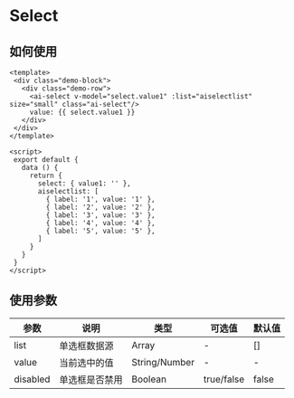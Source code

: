 # Select

## 如何使用
 ```vue
 <template>
  <div class="demo-block">
    <div class="demo-row">
      <ai-select v-model="select.value1" :list="aiselectlist" size="small" class="ai-select"/>
      value: {{ select.value1 }}
    </div>
  </div>
</template>

<script>
  export default {
    data () {
      return {
        select: { value1: '' },
        aiselectlist: [
          { label: '1', value: '1' },
          { label: '2', value: '2' },
          { label: '3', value: '3' },
          { label: '4', value: '4' },
          { label: '5', value: '5' },
        ]
      }
    }
  }
</script>
 ```

 ## 使用参数

 参数 | 说明 | 类型 | 可选值 | 默认值
--- | --- | --- | --- | ---
list | 单选框数据源 | Array | - | []
value | 当前选中的值 | String/Number | - | -
disabled | 单选框是否禁用 | Boolean | true/false | false